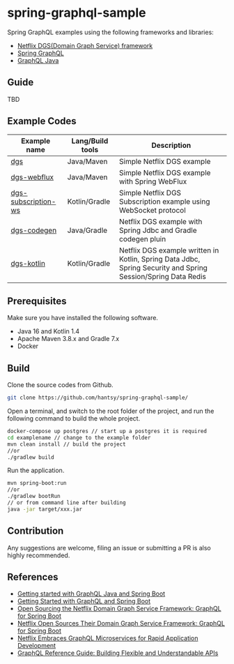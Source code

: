 # spring-graphql-sample

Spring GraphQL examples using the following frameworks and libraries:

* [Netflix DGS(Domain Graph Service) framework](https://netflix.github.io/dgs/) 
* [Spring GraphQL](https://github.com/spring-projects/spring-graphql)
* [GraphQL Java](https://www.graphql-java.com/)

## Guide

TBD

## Example Codes
|  Example name    |Lang/Build tools      | Description     |
| ---- | ---- | ---- |
|[dgs](./dgs) | Java/Maven|Simple Netflix DGS example|
|[dgs-webflux](./dgs-webflux) |Java/Maven|Simple Netflix DGS example with Spring WebFlux|
|[dgs-subscription-ws](./dgs-subscription-ws) | Kotlin/Gradle | Simple Netflix DGS Subscription example using WebSocket protocol|
|[dgs-codegen](./dgs-codegen) |Java/Gradle |Netflix DGS example with Spring Jdbc and Gradle codegen pluin|
|[dgs-kotlin](./dgs-kotlin) |Kotlin/Gradle |Netflix DGS example written in Kotlin, Spring Data Jdbc, Spring Security and Spring Session/Spring Data Redis|
 

## Prerequisites

Make sure you have installed the following software.

* Java 16 and Kotlin 1.4
* Apache Maven 3.8.x and Gradle 7.x
* Docker

## Build 

Clone the source codes from Github.

```bash
git clone https://github.com/hantsy/spring-graphql-sample/
```

Open a terminal, and switch to the root folder of the project, and run the following command to build the whole project.

```bash
docker-compose up postgres // start up a postgres it is required
cd examplename // change to the example folder
mvn clean install // build the project
//or
./gradlew build
```

Run the application.

```bash
mvn spring-boot:run 
//or 
./gradlew bootRun
// or from command line after building
java -jar target/xxx.jar
```


## Contribution

Any suggestions are welcome, filing an issue or submitting a PR is also highly recommended.  



## References

* [Getting started with GraphQL Java and Spring Boot](https://www.graphql-java.com/tutorials/getting-started-with-spring-boot/)
* [Getting Started with GraphQL and Spring Boot](https://www.baeldung.com/spring-graphql)
* [Open Sourcing the Netflix Domain Graph Service Framework: GraphQL for Spring Boot](https://netflixtechblog.com/open-sourcing-the-netflix-domain-graph-service-framework-graphql-for-spring-boot-92b9dcecda18)
* [Netflix Open Sources Their Domain Graph Service Framework: GraphQL for Spring Boot ](https://www.infoq.com/news/2021/02/netflix-graphql-spring-boot/)
* [Netflix Embraces GraphQL Microservices for Rapid Application Development ](https://www.infoq.com/news/2021/03/netflix-graphql-microservices/)
* [GraphQL Reference Guide: Building Flexible and Understandable APIs ](https://www.infoq.com/articles/GraphQL-ultimate-guide/)
